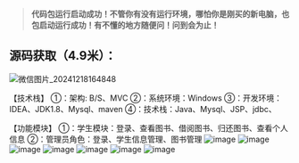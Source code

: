 >**代码包运行启动成功！不管你有没有运行环境，哪怕你是刚买的新电脑，也包启动运行成功！有不懂的地方随便问！问到会为止！**

## 源码获取（4.9米）：
![微信图片_20241218164848](https://github.com/user-attachments/assets/728a9cbf-c99d-4183-8970-3884ed6287c1)

【技术栈】
①：架构: B/S、MVC
②：系统环境：Windows
③：开发环境：IDEA、JDK1.8、Mysql、maven
④：技术栈：Java、Mysql、JSP、jdbc、

【功能模块】
①：学生模块：登录、查看图书、借阅图书、归还图书、查看个人信息
②：管理员角色：登录、学生信息管理、图书管理
![image](https://github.com/user-attachments/assets/ba9b5c9c-3f1d-4f72-9538-ad23b51f39f3)
![image](https://github.com/user-attachments/assets/f85b40b0-eda9-4e43-a89c-3a17f5718483)
![image](https://github.com/user-attachments/assets/dcc98871-3ab4-4db5-a6cf-30d7adc539ad)
![image](https://github.com/user-attachments/assets/ec34f3db-adea-492e-ae34-3472687dbb09)
![image](https://github.com/user-attachments/assets/4c0b3ebd-1aef-4b4c-8625-538d5ec55d9a)
![image](https://github.com/user-attachments/assets/817002ac-d8b0-4138-b065-89d662443dfd)
![image](https://github.com/user-attachments/assets/c37ded30-3a6a-4804-ba62-d73e59e28817)

